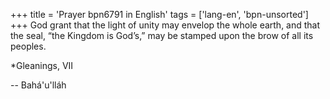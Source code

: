 +++
title = 'Prayer bpn6791 in English'
tags = ['lang-en', 'bpn-unsorted']
+++
God grant that the light of unity may envelop the whole earth, and that the seal, “the Kingdom is God’s,” may be stamped upon the brow of all its peoples.


*Gleanings, VII

-- Bahá'u'lláh
